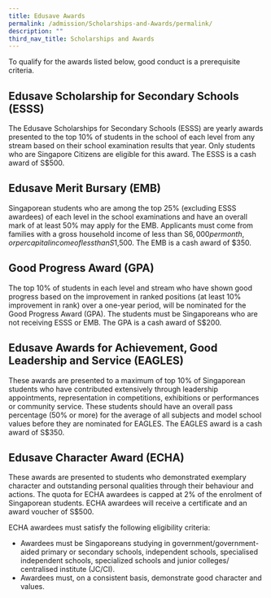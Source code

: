 ```yaml
---
title: Edusave Awards
permalink: /admission/Scholarships-and-Awards/permalink/
description: ""
third_nav_title: Scholarships and Awards
---
```

To qualify for the awards listed below, good conduct is a prerequisite criteria. 

Edusave Scholarship for Secondary Schools (ESSS)
------------------------------------------------

The Edusave Scholarships for Secondary Schools (ESSS) are yearly awards presented to the top 10% of students in the school of each level from any stream based on their school examination results that year. Only students who are Singapore Citizens are eligible for this award. The ESSS is a cash award of S$500.

  

Edusave Merit Bursary (EMB)
---------------------------

Singaporean students who are among the top 25% (excluding ESSS awardees) of each level in the school examinations and have an overall mark of at least 50% may apply for the EMB. Applicants must come from families with a gross household income of less than S$6,000 per month, or per capital income of less than S$1,500. The EMB is a cash award of $350.

  

Good Progress Award (GPA)
-------------------------

The top 10% of students in each level and stream who have shown good progress based on the improvement in ranked positions (at least 10% improvement in rank) over a one-year period, will be nominated for the Good Progress Award (GPA). The students must be Singaporeans who are not receiving ESSS or EMB. The GPA is a cash award of S$200.

  

Edusave Awards for Achievement, Good Leadership and Service (EAGLES)
--------------------------------------------------------------------

These awards are presented to a maximum of top 10% of Singaporean students who have contributed extensively through leadership appointments, representation in competitions, exhibitions or performances or community service. These students should have an overall pass percentage (50% or more) for the average of all subjects and model school values before they are nominated for EAGLES. The EAGLES award is a cash award of S$350.

  

Edusave Character Award (ECHA)
------------------------------

These awards are presented to students who demonstrated exemplary character and outstanding personal qualities through their behaviour and actions. The quota for ECHA awardees is capped at 2% of the enrolment of Singaporean students. ECHA awardees will receive a certificate and an award voucher of S$500.

  

ECHA awardees must satisfy the following eligibility criteria:

*   Awardees must be Singaporeans studying in government/government-aided primary or secondary schools, independent schools, specialised independent schools, specialized schools and junior colleges/ centralised institute (JC/CI).
*   Awardees must, on a consistent basis, demonstrate good character and values.